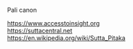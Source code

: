 Pali canon

https://www.accesstoinsight.org  
https://suttacentral.net  
https://en.wikipedia.org/wiki/Sutta_Pitaka